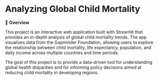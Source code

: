 # Analyzing Global Child Mortality

🌟 **Overview**

This project is an interactive web application built with Streamlit that provides an in-depth analysis of global child mortality trends. The app visualizes data from the Gapminder Foundation, allowing users to explore the relationship between child mortality, life expectancy, population, and daily income across multiple countries and time periods.

The goal of this project is to provide a data-driven tool for understanding global health disparities and for informing policy decisions aimed at reducing child mortality in developing regions.

